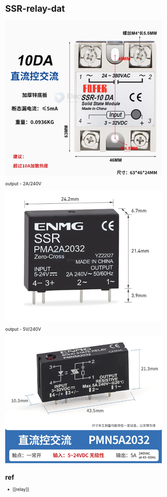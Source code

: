 
# SSR-relay-dat

![](2024-09-13-14-54-46.png)



output - 2A/240V

![](2024-09-14-19-36-02.png)

output - 5V/240V

![](2024-09-14-19-36-49.png)


## ref 

- [[relay]]
